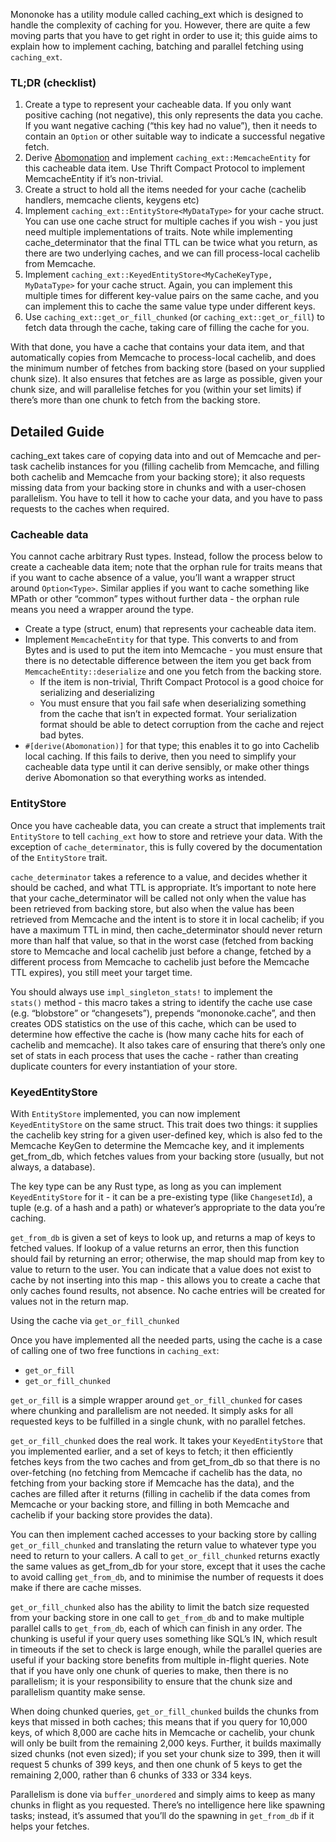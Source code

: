 Mononoke has a utility module called caching_ext which is designed to handle the complexity of caching for you. However, there are quite a few moving parts that you have to get right in order to use it; this guide aims to explain how to implement caching, batching and parallel fetching using `caching_ext`.


### TL;DR (checklist)

1. Create a type to represent your cacheable data. If you only want positive caching (not negative), this only represents the data you cache. If you want negative caching (“this key had no value”), then it needs to contain an `Option` or other suitable way to indicate a successful negative fetch.
2. Derive [Abomonation](https://docs.rs/abomonation_derive/0.5.0/abomonation_derive/) and implement `caching_ext::MemcacheEntity` for this cacheable data item. Use Thrift Compact Protocol to implement MemcacheEntity if it’s non-trivial.
3. Create a struct to hold all the items needed for your cache (cachelib handlers, memcache clients, keygens etc)
4. Implement `caching_ext::EntityStore<MyDataType>` for your cache struct. You can use one cache struct for multiple caches if you wish - you just need multiple implementations of traits. Note while implementing cache_determinator that the final TTL can be twice what you return, as there are two underlying caches, and we can fill process-local cachelib from Memcache.
5. Implement `caching_ext::KeyedEntityStore<MyCacheKeyType, MyDataType>` for your cache struct. Again, you can implement this multiple times for different key-value pairs on the same cache, and you can implement this to cache the same value type under different keys.
6. Use `caching_ext::get_or_fill_chunked` (or `caching_ext::get_or_fill`) to fetch data through the cache, taking care of filling the cache for you.

With that done, you have a cache that contains your data item, and that automatically copies from Memcache to process-local cachelib, and does the minimum number of fetches from backing store (based on your supplied chunk size). It also ensures that fetches are as large as possible, given your chunk size, and will parallelise fetches for you (within your set limits) if there’s more than one chunk to fetch from the backing store.


## Detailed Guide

caching_ext takes care of copying data into and out of Memcache and per-task cachelib instances for you (filling cachelib from Memcache, and filling both cachelib and Memcache from your backing store); it also requests missing data from your backing store in chunks and with a user-chosen parallelism. You have to tell it how to cache your data, and you have to pass requests to the caches when required.


### Cacheable data

You cannot cache arbitrary Rust types. Instead, follow the process below to create a cacheable data item; note that the orphan rule for traits means that if you want to cache absence of a value, you’ll want a wrapper struct around `Option<Type>`. Similar applies if you want to cache something like MPath or other “common” types without further data - the orphan rule means you need a wrapper around the type.

* Create a type (struct, enum) that represents your cacheable data item.
* Implement `MemcacheEntity` for that type. This converts to and from Bytes and is used to put the item into Memcache - you must ensure that there is no detectable difference between the item you get back from `MemcacheEntity::deserialize` and one you fetch from the backing store.
   * If the item is non-trivial, Thrift Compact Protocol is a good choice for serializing and deserializing
   * You must ensure that you fail safe when deserializing something from the cache that isn’t in expected format. Your serialization format should be able to detect corruption from the cache and reject bad bytes.
* `#[derive(Abomonation)]` for that type; this enables it to go into Cachelib local caching. If this fails to derive, then you need to simplify your cacheable data type until it can derive sensibly, or make other things derive Abomonation so that everything works as intended.


### EntityStore

Once you have cacheable data, you can create a struct that implements trait `EntityStore` to tell `caching_ext` how to store and retrieve your data. With the exception of `cache_determinator`, this is fully covered by the documentation of the `EntityStore` trait.

`cache_determinator` takes a reference to a value, and decides whether it should be cached, and what TTL is appropriate. It’s important to note here that your cache_determinator will be called not only when the value has been retrieved from backing store, but also when the value has been retrieved from Memcache and the intent is to store it in local cachelib; if you have a maximum TTL in mind, then cache_determinator should never return more than half that value, so that in the worst case (fetched from backing store to Memcache and local cachelib just before a change, fetched by a different process from Memcache to cachelib just before the Memcache TTL expires), you still meet your target time.


You should always use `impl_singleton_stats!` to implement the `stats()` method - this macro takes a string to identify the cache use case (e.g. “blobstore” or “changesets”), prepends “mononoke.cache”, and then creates ODS statistics on the use of this cache, which can be used to determine how effective the cache is (how many cache hits for each of cachelib and memcache). It also takes care of ensuring that there’s only one set of stats in each process that uses the cache - rather than creating duplicate counters for every instantiation of your store.


### KeyedEntityStore

With `EntityStore` implemented, you can now implement `KeyedEntityStore` on the same struct. This trait does two things: it supplies the cachelib key string for a given user-defined key, which is also fed to the Memcache KeyGen to determine the Memcache key, and it implements get_from_db, which fetches values from your backing store (usually, but not always, a database).


The key type can be any Rust type, as long as you can implement `KeyedEntityStore` for it - it can be a pre-existing type (like `ChangesetId`), a tuple (e.g. of a hash and a path) or whatever’s appropriate to the data you’re caching.


`get_from_db` is given a set of keys to look up, and returns a map of keys to fetched values. If lookup of a value returns an error, then this function should fail by returning an error; otherwise, the map should map from key to value to return to the user. You can indicate that a value does not exist to cache by not inserting into this map - this allows you to create a cache that only caches found results, not absence. No cache entries will be created for values not in the return map.


Using the cache via `get_or_fill_chunked`

Once you have implemented all the needed parts, using the cache is a case of calling one of two free functions in `caching_ext`:

* `get_or_fill`
* `get_or_fill_chunked`

`get_or_fill` is a simple wrapper around `get_or_fill_chunked` for cases where chunking and parallelism are not needed. It simply asks for all requested keys to be fulfilled in a single chunk, with no parallel fetches.


`get_or_fill_chunked` does the real work. It takes your `KeyedEntityStore` that you implemented earlier, and a set of keys to fetch; it then efficiently fetches keys from the two caches and from get_from_db so that there is no over-fetching (no fetching from Memcache if cachelib has the data, no fetching from your backing store if Memcache has the data), and the caches are filled after it returns (filling in cachelib if the data comes from Memcache or your backing store, and filling in both Memcache and cachelib if your backing store provides the data).

You can then implement cached accesses to your backing store by calling `get_or_fill_chunked` and translating the return value to whatever type you need to return to your callers. A call to `get_or_fill_chunked` returns exactly the same values as get_from_db for your store, except that it uses the cache to avoid calling `get_from_db`, and to minimise the number of requests it does make if there are cache misses.


`get_or_fill_chunked` also has the ability to limit the batch size requested from your backing store in one call to `get_from_db` and to make multiple parallel calls to `get_from_db`, each of which can finish in any order. The chunking is useful if your query uses something like SQL’s IN, which result in timeouts if the set to check is large enough, while the parallel queries are useful if your backing store benefits from multiple in-flight queries. Note that if you have only one chunk of queries to make, then there is no parallelism; it is your responsibility to ensure that the chunk size and parallelism quantity make sense.


When doing chunked queries, `get_or_fill_chunked` builds the chunks from keys that missed in both caches; this means that if you query for 10,000 keys, of which 8,000 are cache hits in Memcache or cachelib, your chunk will only be built from the remaining 2,000 keys. Further, it builds maximally sized chunks (not even sized); if you set your chunk size to 399, then it will request 5 chunks of 399 keys, and then one chunk of 5 keys to get the remaining 2,000, rather than 6 chunks of 333 or 334 keys.


Parallelism is done via `buffer_unordered` and simply aims to keep as many chunks in flight as you requested. There’s no intelligence here like spawning tasks; instead, it’s assumed that you’ll do the spawning in `get_from_db` if it helps your fetches.

